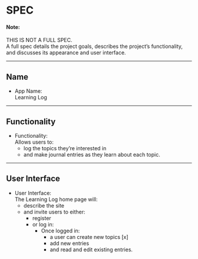
# SPEC

#### Note:  

THIS IS NOT A FULL SPEC.  
A full spec details the project goals, describes the project’s functionality, and discusses its appearance and user interface. 

---

## Name

- App Name:  
  Learning Log

---

## Functionality

- Functionality:  
  Allows users to:
  - log the topics they’re interested in 
  - and make journal entries as they learn about each topic. 

---

## User Interface

- User Interface:  
  The Learning Log home page will:
  - describe the site 
  - and invite users to either:
    -  register 
    -  or log in: 
       -  Once logged in:
          -   a user can create new topics [x]
          -   add new entries
          -   and read and edit existing entries.

